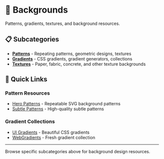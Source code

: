 # 🌈 Backgrounds

Patterns, gradients, textures, and background resources.

## 📋 Subcategories

- **[Patterns](patterns.md)** - Repeating patterns, geometric designs, textures
- **[Gradients](gradients.md)** - CSS gradients, gradient generators, collections
- **[Textures](textures.md)** - Paper, fabric, concrete, and other texture backgrounds

## 🎯 Quick Links

### Pattern Resources
- [Hero Patterns](https://heropatterns.com) - Repeatable SVG background patterns
- [Subtle Patterns](https://subtlepatterns.com) - High-quality subtle patterns

### Gradient Collections
- [UI Gradients](https://uigradients.com) - Beautiful CSS gradients
- [WebGradients](https://webgradients.com) - Fresh gradient collection

---

Browse specific subcategories above for background design resources. 